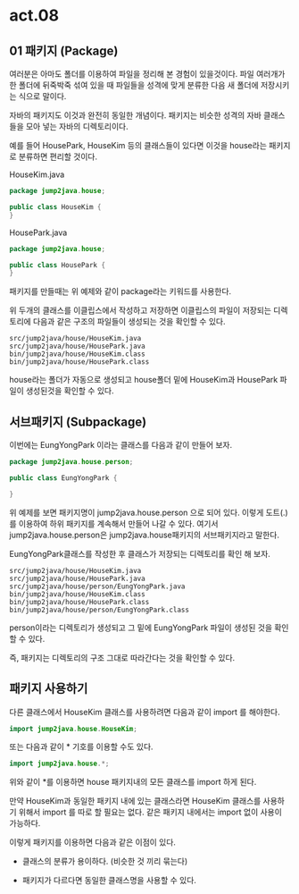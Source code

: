 # act.08

## 01 패키지 (Package)

여러분은 아마도 폴더를 이용하여 파일을 정리해 본 경험이 있을것이다. 파일 여러개가 한 폴더에 뒤죽박죽 섞여 있을 때 파일들을 성격에 맞게 분류한 다음 새 폴더에 저장시키는 식으로 말이다.

자바의 패키지도 이것과 완전히 동일한 개념이다. 패키지는 비슷한 성격의 자바 클래스들을 모아 넣는 자바의 디렉토리이다.

예를 들어 HousePark, HouseKim 등의 클래스들이 있다면 이것을 house라는 패키지로 분류하면 편리할 것이다.

HouseKim.java

```Java
package jump2java.house;

public class HouseKim {
}
```

HousePark.java

```Java
package jump2java.house;

public class HousePark {
}
```

패키지를 만들때는 위 예제와 같이 package라는 키워드를 사용한다.

위 두개의 클래스를 이클립스에서 작성하고 저장하면 이클립스의 파일이 저장되는 디렉토리에 다음과 같은 구조의 파일들이 생성되는 것을 확인할 수 있다.

```
src/jump2java/house/HouseKim.java
src/jump2java/house/HousePark.java
bin/jump2java/house/HouseKim.class
bin/jump2java/house/HousePark.class
```

house라는 폴더가 자동으로 생성되고 house폴더 밑에 HouseKim과 HousePark 파일이 생성된것을 확인할 수 있다.

## 서브패키지 (Subpackage)

이번에는 EungYongPark 이라는 클래스를 다음과 같이 만들어 보자.

```Java
package jump2java.house.person;

public class EungYongPark {

}
```

위 예제를 보면 패키지명이 jump2java.house.person 으로 되어 있다. 이렇게 도트(.)를 이용하여 하위 패키지를 계속해서 만들어 나갈 수 있다. 여기서 jump2java.house.person은 jump2java.house패키지의 서브패키지라고 말한다.

EungYongPark클래스를 작성한 후 클래스가 저장되는 디렉토리를 확인 해 보자.

```
src/jump2java/house/HouseKim.java
src/jump2java/house/HousePark.java
src/jump2java/house/person/EungYongPark.java
bin/jump2java/house/HouseKim.class
bin/jump2java/house/HousePark.class
bin/jump2java/house/person/EungYongPark.class
```

person이라는 디렉토리가 생성되고 그 밑에 EungYongPark 파일이 생성된 것을 확인할 수 있다.

즉, 패키지는 디렉토리의 구조 그대로 따라간다는 것을 확인할 수 있다.

## 패키지 사용하기

다른 클래스에서 HouseKim 클래스를 사용하려면 다음과 같이 import 를 해야한다.

```Java
import jump2java.house.HouseKim;
```

또는 다음과 같이 * 기호를 이용할 수도 있다.

```Java
import jump2java.house.*;
```

위와 같이 *를 이용하면 house 패키지내의 모든 클래스를 import 하게 된다.

만약 HouseKim과 동일한 패키지 내에 있는 클래스라면 HouseKim 클래스를 사용하기 위해서 import 를 따로 할 필요는 없다. 같은 패키지 내에서는 import 없이 사용이 가능하다.

이렇게 패키지를 이용하면 다음과 같은 이점이 있다.

- 클래스의 분류가 용이하다. (비슷한 것 끼리 묶는다)

- 패키지가 다르다면 동일한 클래스명을 사용할 수 있다.
